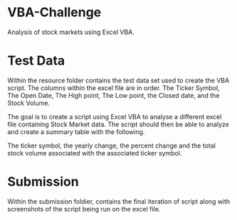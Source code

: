 # VBA-Challenge
Analysis of stock markets using Excel VBA. 

# Test Data

Within the resource folder contains the test data set used to create the VBA script.
The columns within the excel file are in order. The Ticker Symbol, The Open Date, The High point, The Low point, the Closed date, and the Stock Volume.

The goal is to create a script using Excel VBA to analyse a different excel file containing Stock Market data.
The script should then be able to analyze and create a summary table with the following.

The ticker symbol, the yearly change, the percent change  and the total stock volume associated with the associated ticker symbol.

# Submission
Within the submission foldier, contains the final iteration of script along with screenshots of the script being run on the excel file.
